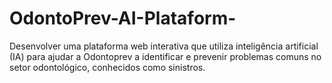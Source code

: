 # OdontoPrev-AI-Plataform-
Desenvolver uma plataforma web interativa que utiliza inteligência artificial (IA) para ajudar a Odontoprev a identificar e prevenir problemas comuns no setor odontológico, conhecidos como sinistros.
